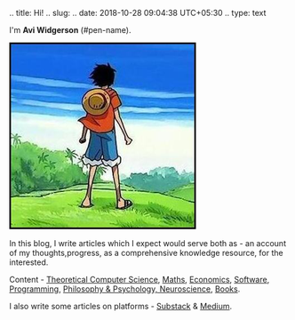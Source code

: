 .. title: Hi!
.. slug:
.. date: 2018-10-28 09:04:38 UTC+05:30
.. type: text

I'm **Avi Widgerson** (#pen-name). 

![](/images/luffy.jpg)

In this blog, I write articles which I expect would serve both as - an account of my thoughts,progress, as a comprehensive  knowledge resource, for the interested.

Content - [Theoretical Computer Science](link://category/tcs), [Maths](link://category/maths), [Economics](link://category/economics), [Software](link://category/software), [Programming](link://category/programming), [Philosophy & Psychology, Neuroscience](link://category/mind), [Books](link://category/goodreads).

I also write some articles on platforms - [Substack](https://jeanbourgain8.substack.com/publish) & [Medium](https://medium.com/@jeanbourgain8).












